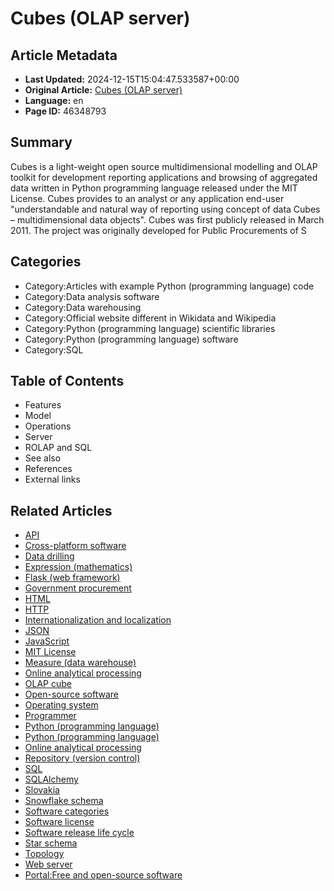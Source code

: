 # Cubes (OLAP server)

## Article Metadata

- **Last Updated:** 2024-12-15T15:04:47.533587+00:00
- **Original Article:** [Cubes (OLAP server)](https://en.wikipedia.org/wiki/Cubes_(OLAP_server))
- **Language:** en
- **Page ID:** 46348793

## Summary

Cubes is a light-weight open source multidimensional modelling and OLAP toolkit for development reporting applications and browsing of aggregated data written in Python programming language released under the MIT License.
Cubes provides to an analyst or any application end-user "understandable and natural way of reporting using concept of data Cubes – multidimensional data objects".
Cubes was first publicly released in March 2011. The project was originally developed for Public Procurements of S

## Categories

- Category:Articles with example Python (programming language) code
- Category:Data analysis software
- Category:Data warehousing
- Category:Official website different in Wikidata and Wikipedia
- Category:Python (programming language) scientific libraries
- Category:Python (programming language) software
- Category:SQL

## Table of Contents

- Features
- Model
- Operations
- Server
- ROLAP and SQL
- See also
- References
- External links

## Related Articles

- [API](https://en.wikipedia.org/wiki/API)
- [Cross-platform software](https://en.wikipedia.org/wiki/Cross-platform_software)
- [Data drilling](https://en.wikipedia.org/wiki/Data_drilling)
- [Expression (mathematics)](https://en.wikipedia.org/wiki/Expression_(mathematics))
- [Flask (web framework)](https://en.wikipedia.org/wiki/Flask_(web_framework))
- [Government procurement](https://en.wikipedia.org/wiki/Government_procurement)
- [HTML](https://en.wikipedia.org/wiki/HTML)
- [HTTP](https://en.wikipedia.org/wiki/HTTP)
- [Internationalization and localization](https://en.wikipedia.org/wiki/Internationalization_and_localization)
- [JSON](https://en.wikipedia.org/wiki/JSON)
- [JavaScript](https://en.wikipedia.org/wiki/JavaScript)
- [MIT License](https://en.wikipedia.org/wiki/MIT_License)
- [Measure (data warehouse)](https://en.wikipedia.org/wiki/Measure_(data_warehouse))
- [Online analytical processing](https://en.wikipedia.org/wiki/Online_analytical_processing)
- [OLAP cube](https://en.wikipedia.org/wiki/OLAP_cube)
- [Open-source software](https://en.wikipedia.org/wiki/Open-source_software)
- [Operating system](https://en.wikipedia.org/wiki/Operating_system)
- [Programmer](https://en.wikipedia.org/wiki/Programmer)
- [Python (programming language)](https://en.wikipedia.org/wiki/Python_(programming_language))
- [Python (programming language)](https://en.wikipedia.org/wiki/Python_(programming_language))
- [Online analytical processing](https://en.wikipedia.org/wiki/Online_analytical_processing)
- [Repository (version control)](https://en.wikipedia.org/wiki/Repository_(version_control))
- [SQL](https://en.wikipedia.org/wiki/SQL)
- [SQLAlchemy](https://en.wikipedia.org/wiki/SQLAlchemy)
- [Slovakia](https://en.wikipedia.org/wiki/Slovakia)
- [Snowflake schema](https://en.wikipedia.org/wiki/Snowflake_schema)
- [Software categories](https://en.wikipedia.org/wiki/Software_categories)
- [Software license](https://en.wikipedia.org/wiki/Software_license)
- [Software release life cycle](https://en.wikipedia.org/wiki/Software_release_life_cycle)
- [Star schema](https://en.wikipedia.org/wiki/Star_schema)
- [Topology](https://en.wikipedia.org/wiki/Topology)
- [Web server](https://en.wikipedia.org/wiki/Web_server)
- [Portal:Free and open-source software](https://en.wikipedia.org/wiki/Portal:Free_and_open-source_software)
